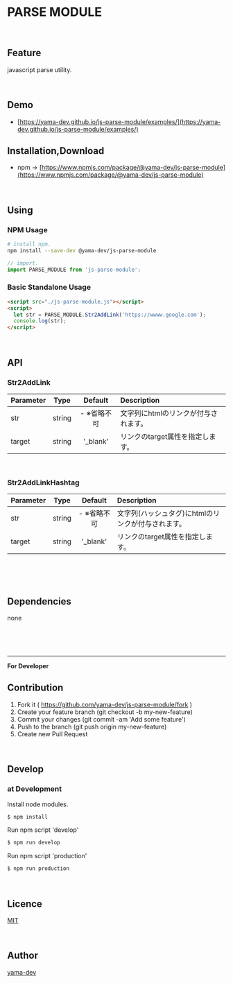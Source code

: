 # PARSE MODULE

<br>

## Feature

javascript parse utility.

<br>

## Demo

- [https://yama-dev.github.io/js-parse-module/examples/](https://yama-dev.github.io/js-parse-module/examples/)

## Installation,Download

- npm -> [https://www.npmjs.com/package/@yama-dev/js-parse-module](https://www.npmjs.com/package/@yama-dev/js-parse-module)

<br>

## Using

### NPM Usage

``` bash
# install npm.
npm install --save-dev @yama-dev/js-parse-module
```

``` javascript
// import.
import PARSE_MODULE from 'js-parse-module';
```

### Basic Standalone Usage

``` html
<script src="./js-parse-module.js"></script>
<script>
  let str = PARSE_MODULE.Str2AddLink('https://wwww.google.com');
  console.log(str);
</script>
```

<br>

## API

### Str2AddLink

| Parameter | Type   | Default      | Description                          |
| :---      | :---:  | :---:        | :---                                 |
| str       | string | - ※省略不可 | 文字列にhtmlのリンクが付与されます。 |
| target    | string | '_blank'     | リンクのtarget属性を指定します。     |

<br>

### Str2AddLinkHashtag

| Parameter | Type   | Default     | Description                                    | 
| :---      | :---:  | :---:       | :---                                           | 
| str       | string | - ※省略不可 | 文字列(ハッシュタグ)にhtmlのリンクが付与されます。 | 
| target    | string | '_blank'     | リンクのtarget属性を指定します。     |

<br><br><br>

## Dependencies

none

<br><br><br>

___

**For Developer**

## Contribution

1. Fork it ( https://github.com/yama-dev/js-parse-module/fork )
2. Create your feature branch (git checkout -b my-new-feature)
3. Commit your changes (git commit -am 'Add some feature')
4. Push to the branch (git push origin my-new-feature)
5. Create new Pull Request

<br>

## Develop

### at Development

Install node modules.

``` bash
$ npm install
```

Run npm script 'develop'

``` bash
$ npm run develop
```

Run npm script 'production'

``` bash
$ npm run production
```

<br>

## Licence

[MIT](https://github.com/yama-dev/js-parse-module/blob/master/LICENSE)

<br>

## Author

[yama-dev](https://github.com/yama-dev)

